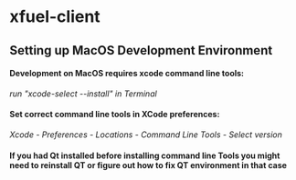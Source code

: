 # xfuel-client

## Setting up MacOS Development Environment ##

#### Development on MacOS requires xcode command line tools:
*run "xcode-select --install" in Terminal*

#### Set correct command line tools in XCode preferences:
*Xcode - Preferences - Locations - Command Line Tools - Select version*

#### If you had Qt installed before installing command line Tools you might need to reinstall QT or figure out how to fix QT environment in that case
